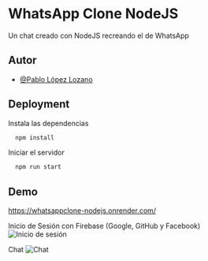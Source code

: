 
# WhatsApp Clone NodeJS
Un chat creado con NodeJS recreando el de WhatsApp


## Autor

- [@Pablo López Lozano](https://www.github.com/pablolopezlo15)


## Deployment

Instala las dependencias

```bash
  npm install
```
Iniciar el servidor
```bash
  npm run start
```
## Demo

https://whatsappclone-nodejs.onrender.com/


Inicio de Sesión con Firebase (Google, GitHub y Facebook)
![Inicio de sesión](https://i.imgur.com/C9rF6l4.png)

Chat
![Chat](https://i.imgur.com/QodYIcu.png)
